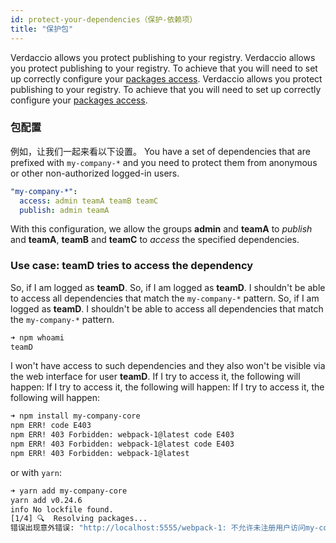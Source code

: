 ```yaml
---
id: protect-your-dependencies（保护-依赖项）
title: "保护包"
---
```


Verdaccio allows you protect publishing to your registry. Verdaccio allows you protect publishing to your registry. To achieve that you will need to set up correctly configure your [packages access](packages). Verdaccio allows you protect publishing to your registry. To achieve that you will need to set up correctly configure your [packages access](packages).

### 包配置

例如，让我们一起来看以下设置。 You have a set of dependencies that are prefixed with `my-company-*` and you need to protect them from anonymous or other non-authorized logged-in users.

```yaml
"my-company-*":
  access: admin teamA teamB teamC
  publish: admin teamA
```

With this configuration, we allow the groups **admin** and **teamA** to *publish* and **teamA**, **teamB** and **teamC** to *access* the specified dependencies.

### Use case: teamD tries to access the dependency

So, if I am logged as **teamD**. So, if I am logged as **teamD**. I shouldn't be able to access all dependencies that match the `my-company-*` pattern. So, if I am logged as **teamD**. I shouldn't be able to access all dependencies that match the `my-company-*` pattern.

```bash
➜ npm whoami
teamD
```

I won't have access to such dependencies and they also won't be visible via the web interface for user **teamD**. If I try to access it, the following will happen: If I try to access it, the following will happen: If I try to access it, the following will happen:

```bash
➜ npm install my-company-core
npm ERR! code E403
npm ERR! 403 Forbidden: webpack-1@latest code E403
npm ERR! 403 Forbidden: webpack-1@latest code E403
npm ERR! 403 Forbidden: webpack-1@latest
```

or with `yarn`:

```bash
➜ yarn add my-company-core
yarn add v0.24.6
info No lockfile found.
[1/4] 🔍  Resolving packages...
错误出现意外错误: "http://localhost:5555/webpack-1: 不允许未注册用户访问my-company-core包"。
```

